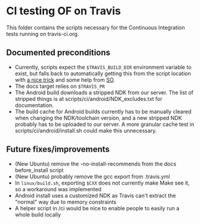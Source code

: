 # CI testing OF on Travis

This folder contains the scripts necessary for the Continuous Integration tests running on travis-ci.org.

## Documented preconditions
* Currently, scripts expect the `$TRAVIS_BUILD_DIR` environment variable to exist, but falls back to automatically getting this from the script location with [a nice trick](http://stackoverflow.com/a/16879155/599884) and some help from [SO](http://stackoverflow.com/a/4774063/599884).
* The docs target relies on `$TRAVIS_PR`
* The Android build downloads a stripped NDK from our server. The list of stripped things is at scripts/ci/android/NDK_excludes.txt for documentation.
* The build cache for Android builds currently has to be manually cleared when changing the NDK/toolchain version, and a new stripped NDK probably has to be uploaded to our server. A more granular cache test in scripts/ci/android/install.sh could make this unnecessary.

## Future fixes/improvements
* (New Ubuntu) remove the -no-install-recommends from the docs before_install script
* (New Ubuntu) probably remove the gcc export from .travis.yml
* In `linux/build.sh`, exporting `$CXX` does not currently make Make see it, so a workaround was implemented
* Android install uses a customized NDK as Travis can't extract the "normal" way due to memory constraints
* A helper script in /ci would be nice to enable people to easily run a whole build locally
